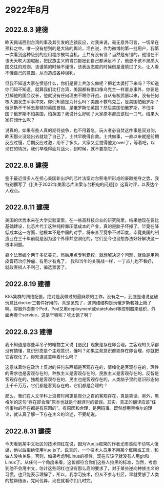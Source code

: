 # 2922年8月

## 2022.8.3 建德

昨天佩诺西到台湾的事及其引发的连锁反应，对我来说，毫无意外可言，一切早在预料之中。唯一没有想到的是大陆的舆论，坦白说，作为微博的第一批用户，我第一次看到这种级别的应用程序被骂当机。土共有没有错？当然是有错的，他错在不该天天吹大国崛起，把民族主义的胃口膨胀到自己都满足不了，他更不该不熟悉大国交往的规则，该谨慎的时候不谨慎，该表达态度的时候倒是谨慎过了头，让人看不懂自己的意图，从而造成各种误判。

但我不知道大家在愤怒什么，你们是要土共怎么做呢？把老太婆打下来吗？不知道你们知不知道，就算我们功打台湾，美国都有借口像乌克兰一样置身事外，你要是打掉他的国会议长，他就没有任何理由不跟你开战，自从有核武器以来，没有任何核大国发生军事冲突，你们知道是为什么吗？美国不救乌克兰，是美国怕俄罗斯？俄罗斯不干掉去基辅的英国首相，是俄罗斯怕英国？然后美国怕俄罗斯，不怕中国？俄罗斯不怕美国，怕英国？我说什么好呢？大家原本都应该松一口气，结果大家在想什么呢？

说真的，如果有些人真的期待战争，也不用着急，玩火者必自焚这件事是双刃剑，昨天那火没烧出去就烧了自己了，土共早晚得自救。土共做事，一直以来就是前期反应过慢，后期反应过激，用不了多久，大家又会觉得他太over了，等着吧，以现在的情况，我们早晚得面对战火，到时候，就不要抱怨了。

## 2022.8.8 建德

鉴于最近很多人在担心美国新出炉的芯片法案对台积电所形成的豪取抢夺之势，我特别撰写了《[[关于2022年美国芯片法案与台积电的问题]]》这篇时评，以表达个人观点。

## 2022.8.11 建德

美国的优势本来在大学实验室里，在一些高科技企业的研究院里，结果他现在要比基础建设，比芯片代工这种纯粹靠压低成本的产业，真的是脑子坏掉了。毕竟在降低成本这一方面，他根本不是中国的对手，将来甚至竞争不过印度，毕竟美国的制造业在三十年前就是因为这个外移并空洞化的，它们至今也没想办法好好解决这一根本问题。

靠个法案编个两千多亿美元，然后用点专利霸权，就想解决这个问题，就像是用狗皮膏药治疗肿瘤，有用才有鬼了， 我和当年的关税战一样，一丁点儿也不看好，就政客损人不利己，骗选票罢了。

## 2022.8.19 建德

K8s集群的网络配置，绝对是我做过的最麻烦的工作，没有之一，到底是谁说这破玩意比docker三套件好用的，真是见鬼了，这网络结构是玩俄罗斯套娃上瘾了啊。容器外面套个Pod，Pod又用deployment或statefulset等控制器来组织，外面再套个service，这是干嘛呢？吃太饱了啊？

## 2022.8.23 建德

我不知道是哪些半吊子的唯物主义说【愚民】现象是存在即合理，主客观的关系都没有搞懂，意识形态是个主观意识，懂吗？如果主观意识都能存在即合理，你就把它客观化了。你知道这意味着什么吗？

这意味着你在政治上反对的任何东西都是客观存在的，情绪化是客观存在的，理性的需求也是客观存在的，种族主义是客观存在的，民族主义是客观存在的，反智是客观存在的，独裁是客观存在的，民主也是客观存在的，人类脑子里的意识形态何止千千万万，它们都是客观存在的，它们都是合理的？

那么，我们在人文学科上浪费时间更是百分之百的客观存在，真是笑话。另外，黑格尔的这句“存在即合理”原本也就是个翻译时的错误。其实，真正的翻译应该“任何事物的存在都是有原因的”。有原因和合理，是两码事。既然想用黑格尔的理论，就认真了解一下存在主义的论述，不要胡说。

## 2022.8.31 建德

今天看到某中文社区的技术网红在说，因为Vue.js框架的作者尤雨溪动不动骂人傻逼，他以后拒绝使用Vue.js了。说真的，一个技术人员用不用某个框架或工具，和做人没啥关系。否则，如果考虑到Linus的德性，现在应该早就没有人用git和Linux了。从任何一个角度来看，这位都符合你们这些人拉黑的标准，当然，考虑到他不会用中文，估计这些网红也没有那么高的要求了，对于某些逆向种族主义的习惯，也只能表示理解了，所以，我学习技术，但从不参与社区，早就受够了人类的拉帮结派，党同伐异，现在就看你们几时完。
